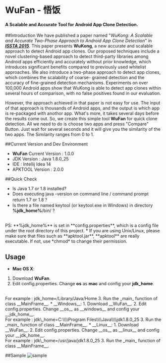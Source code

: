 WuFan - 悟饭
=====
#### A Scalable and Accurate Tool for Android App Clone Detection.

##Introduction
We have published a paper named "*WuKong: A Scalable and Accurate Two-Phase Approach to Android App Clone Detection*" in _**[ISSTA 2015](http://issta2015.cs.uoregon.edu)**_. This paper presents __WuKong__, a new accurate and scalable approach to detect Android app clones. Our proposed techniques include a novel clustering-based approach to detect third-party libraries among Android apps efficiently and accurately without prior knowledge, which introduces significant benefits compared to previously used whitelist approaches. We also introduce a two-phase approach to detect app clones, which combines the scalability of coarse- grained detection and the accuracy of fine-grained detection mechanisms. Experiments on over 100,000 Android apps show that WuKong is able to detect app clones within several hours of comparison, with no false positives found in our evaluation.

However, the approach achieved in that paper is not easy for use. The input of that approach is thousands of Android apps, and the output is which app is re-packaged with anothor app. What's more, it takes several days before the results come out. So, we create this simple tool **WuFan** for quick clone detection. All we need to do is choose two apps and press "Compare" Button. Just wait for several seconds and it will give you the similarity of the two apps. The Similarity ranges from 0 to 1.

##Current Version and Dev Environment
* __WuFan__ Current Version : 1.0.0
* JDK Version : Java 1.8.0_25
* IDE : Intellij Idea 14
* APKTOOL Version : 2.0.0

##Quick Check
* Is Java 1.7 or 1.8 installed?
* Does executing java -version on command line / command prompt return 1.7 or 1.8？
* Is there a file named keytool (or keytool.exe in Windows) in directory **%jdk_home%**/bin/ ?
<br>
PS: **%jdk_home%** is set in **config.properties**, which is a config file under the root directory of this project.
* If you are using Unix/Linux, please make sure that files such as **apktool.jar**, **apktool** are really executable. If not, use *chmod* to change their permission.

## Usage
* __Mac OS X__:
 1. Download __WuFan__.
 2. Edit config.properties. Change __os__ as __mac__ and config your __jdk_home__.
<br>
For example : jdk_home=/Library/Java/Home
 3. Run the _main_ function of class __MainFrame__.
* __Windows__:
 1. Download __WuFan__.
 2. Edit config.properties. Change __os__ as __windows__ and config your __jdk_home__.
<br>
For example : jdk\_home=C:\\\\Program Files\\\\Java\\\\jdk1.8.0_25
 3. Run the _main_ function of class __MainFrame__.
* __Linux__:
 1. Download __WuFan__.
 2. Edit config.properties. Change __os__ as __linux__ and config your __jdk_home__.
<br>
For example : jdk\_home=/usr/java/jdk1.8.0_25 
 3. Run the _main_ function of class __MainFrame__.




##Sample
![sample](https://raw.githubusercontent.com/pkumza/WuFan/master/Sample.png)

